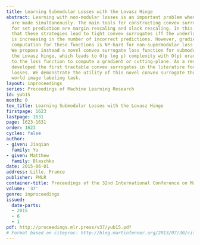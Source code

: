 ```yaml
---
title: Learning Submodular Losses with the Lovasz Hinge
abstract: Learning with non-modular losses is an important problem when sets of predictions
  are made simultaneously. The main tools for constructing convex surrogate loss functions
  for set prediction are margin rescaling and slack rescaling. In this work, we show
  that these strategies lead to tight convex surrogates iff the underlying loss function
  is increasing in the number of incorrect predictions. However, gradient or cutting-plane
  computation for these functions is NP-hard for non-supermodular loss functions.
  We propose instead a novel convex surrogate loss function for submodular losses,
  the Lovasz hinge, which leads to O(p log p) complexity with O(p) oracle accesses
  to the loss function to compute a gradient or cutting-plane. As a result, we have
  developed the first tractable convex surrogates in the literature for submodular
  losses. We demonstrate the utility of this novel convex surrogate through a real
  world image labeling task.
layout: inproceedings
series: Proceedings of Machine Learning Research
id: yub15
month: 0
tex_title: Learning Submodular Losses with the Lovasz Hinge
firstpage: 1623
lastpage: 1631
page: 1623-1631
order: 1623
cycles: false
author:
- given: Jiaqian
  family: Yu
- given: Matthew
  family: Blaschko
date: 2015-06-01
address: Lille, France
publisher: PMLR
container-title: Proceedings of the 32nd International Conference on Machine Learning
volume: '37'
genre: inproceedings
issued:
  date-parts:
  - 2015
  - 6
  - 1
pdf: http://proceedings.mlr.press/v37/yub15.pdf
# Format based on citeproc: http://blog.martinfenner.org/2013/07/30/citeproc-yaml-for-bibliographies/
---
```

